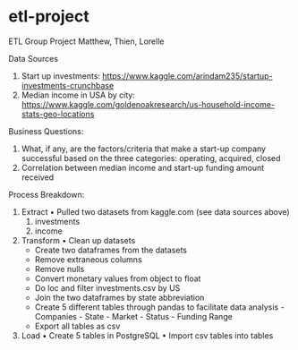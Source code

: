 # etl-project

ETL Group Project
Matthew, Thien, Lorelle

Data Sources
1.	Start up investments: 
https://www.kaggle.com/arindam235/startup-investments-crunchbase
2.	Median income in USA by city: 
https://www.kaggle.com/goldenoakresearch/us-household-income-stats-geo-locations

Business Questions:
1.	What, if any, are the factors/criteria that make a start-up company successful based on the three categories: operating, acquired, closed
2.	Correlation between median income and start-up funding amount received 

Process Breakdown:
1. Extract
•	Pulled two datasets from kaggle.com (see data sources above)
    1. investments
    2. income
2. Transform
•	Clean up datasets
    *	Create two dataframes from the datasets
    *   Remove extraneous columns
    *   Remove nulls
    *   Convert monetary values from object to float
    *	Do loc and filter investments.csv by US
    *	Join the two dataframes by state abbreviation
    *   Create 5 different tables through pandas to facilitate data analysis 
            - Companies
            - State
            - Market
            - Status
            - Funding Range
    *   Export all tables as csv
3. Load
•	Create 5 tables in PostgreSQL
•   Import csv tables into tables 